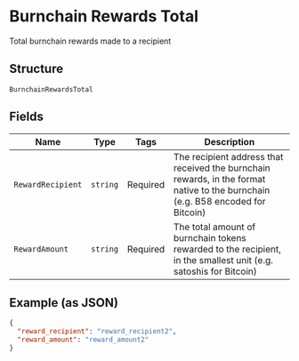 # Burnchain Rewards Total

Total burnchain rewards made to a recipient

## Structure

`BurnchainRewardsTotal`

## Fields

| Name              | Type     | Tags     | Description                                                                                                                     |
| ----------------- | -------- | -------- | ------------------------------------------------------------------------------------------------------------------------------- |
| `RewardRecipient` | `string` | Required | The recipient address that received the burnchain rewards, in the format native to the burnchain (e.g. B58 encoded for Bitcoin) |
| `RewardAmount`    | `string` | Required | The total amount of burnchain tokens rewarded to the recipient, in the smallest unit (e.g. satoshis for Bitcoin)                |

## Example (as JSON)

```json
{
  "reward_recipient": "reward_recipient2",
  "reward_amount": "reward_amount2"
}
```
